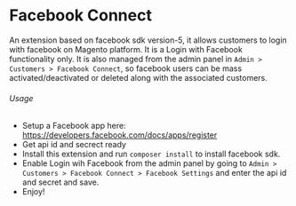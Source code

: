 # Facebook Connect 

An extension based on facebook sdk version-5, it allows customers to login with facebook on Magento platform. It is a Login with Facebook functionality only. It is also managed from the admin panel in `Admin > Customers > Facebook Connect`, so facebook users can be mass activated/deactivated or deleted along with the associated customers. 

###### Usage
- Setup a Facebook app here: https://developers.facebook.com/docs/apps/register
- Get api id and secrect ready
- Install this extension and run `composer install` to install facebook sdk.
- Enable Login wih Facebook from the admin panel by going to `Admin > Customers > Facebook Connect > Facebook Settings` and enter the api id and secret and save.
- Enjoy!
